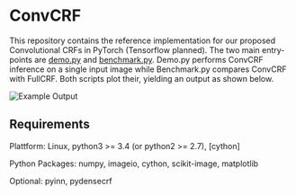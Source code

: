 ConvCRF
========
This repository contains the reference implementation for our proposed Convolutional CRFs in PyTorch (Tensorflow planned). The two main entry-points are [demo.py](demo.py) and [benchmark.py](benchmark.py). Demo.py performs ConvCRF inference on a single input image while Benchmark.py compares ConvCRF with FullCRF. Both scripts plot their, yielding an output as shown below.

![Example Output](data/output/Res2.png)

Requirements
-------------

Plattform: Linux, python3 >= 3.4 (or python2 >= 2.7), [cython]

Python Packages: numpy, imageio, cython, scikit-image, matplotlib

Optional: pyinn, pydensecrf

